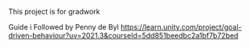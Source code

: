 This project is for gradwork

Guide i Followed by Penny de Byl https://learn.unity.com/project/goal-driven-behaviour?uv=2021.3&courseId=5dd851beedbc2a1bf7b72bed
